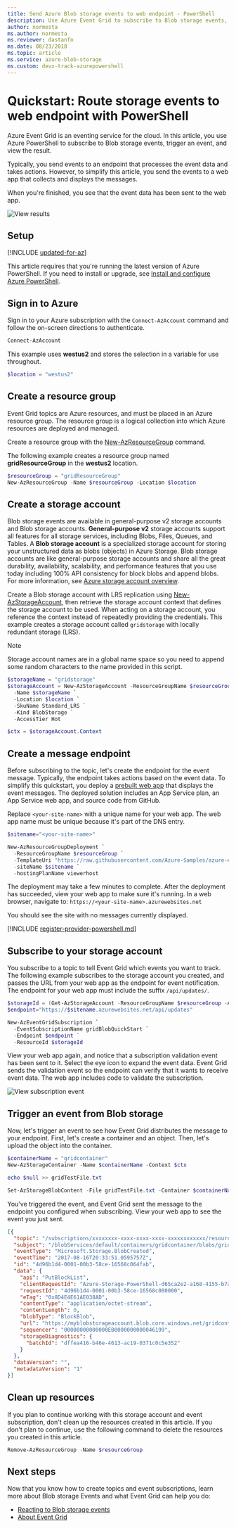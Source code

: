 ```yaml
---
title: Send Azure Blob storage events to web endpoint - PowerShell
description: Use Azure Event Grid to subscribe to Blob storage events, trigger an event, and view the result. Use Azure PowerShell to route storage events to a web endpoint.
author: normesta
ms.author: normesta
ms.reviewer: dastanfo
ms.date: 08/23/2018
ms.topic: article
ms.service: azure-blob-storage
ms.custom: devx-track-azurepowershell
---
```


# Quickstart: Route storage events to web endpoint with PowerShell

Azure Event Grid is an eventing service for the cloud. In this article, you use Azure PowerShell to subscribe to Blob storage events, trigger an event, and view the result.

Typically, you send events to an endpoint that processes the event data and takes actions. However, to simplify this article, you send the events to a web app that collects and displays the messages.

When you're finished, you see that the event data has been sent to the web app.

![View results](./media/storage-blob-event-quickstart-powershell/view-results.png)

## Setup

[!INCLUDE [updated-for-az](../../../includes/updated-for-az.md)]

This article requires that you're running the latest version of Azure PowerShell. If you need to install or upgrade, see [Install and configure Azure PowerShell](/powershell/azure/install-azure-powershell).

## Sign in to Azure

Sign in to your Azure subscription with the `Connect-AzAccount` command and follow the on-screen directions to authenticate.

```powershell
Connect-AzAccount
```

This example uses **westus2** and stores the selection in a variable for use throughout.

```powershell
$location = "westus2"
```

## Create a resource group

Event Grid topics are Azure resources, and must be placed in an Azure resource group. The resource group is a logical collection into which Azure resources are deployed and managed.

Create a resource group with the [New-AzResourceGroup](/powershell/module/az.resources/new-azresourcegroup) command.

The following example creates a resource group named **gridResourceGroup** in the **westus2** location.

```powershell
$resourceGroup = "gridResourceGroup"
New-AzResourceGroup -Name $resourceGroup -Location $location
```

## Create a storage account

Blob storage events are available in general-purpose v2 storage accounts and Blob storage accounts. **General-purpose v2** storage accounts  support all features for all storage services, including Blobs, Files, Queues, and Tables. A **Blob storage account** is a specialized storage account for storing your unstructured data as blobs (objects) in Azure Storage. Blob storage accounts are like general-purpose storage accounts and share all the great durability, availability, scalability, and performance features that you use today including 100% API consistency for block blobs and append blobs. For more information, see [Azure storage account overview](../common/storage-account-overview.md).

Create a Blob storage account with LRS replication using [New-AzStorageAccount](/powershell/module/az.storage/New-azStorageAccount), then retrieve the storage account context that defines the storage account to be used. When acting on a storage account, you reference the context instead of repeatedly providing the credentials. This example creates a storage account called `gridstorage` with locally redundant storage (LRS).

> [!NOTE]
> Storage account names are in a global name space so you need to append some random characters to the name provided in this script.

```powershell
$storageName = "gridstorage"
$storageAccount = New-AzStorageAccount -ResourceGroupName $resourceGroup `
  -Name $storageName `
  -Location $location `
  -SkuName Standard_LRS `
  -Kind BlobStorage `
  -AccessTier Hot

$ctx = $storageAccount.Context
```

## Create a message endpoint

Before subscribing to the topic, let's create the endpoint for the event message. Typically, the endpoint takes actions based on the event data. To simplify this quickstart, you deploy a [prebuilt web app](https://github.com/Azure-Samples/azure-event-grid-viewer) that displays the event messages. The deployed solution includes an App Service plan, an App Service web app, and source code from GitHub.

Replace `<your-site-name>` with a unique name for your web app. The web app name must be unique because it's part of the DNS entry.

```powershell
$sitename="<your-site-name>"

New-AzResourceGroupDeployment `
  -ResourceGroupName $resourceGroup `
  -TemplateUri "https://raw.githubusercontent.com/Azure-Samples/azure-event-grid-viewer/master/azuredeploy.json" `
  -siteName $sitename `
  -hostingPlanName viewerhost
```

The deployment may take a few minutes to complete. After the deployment has succeeded, view your web app to make sure it's running. In a web browser, navigate to: `https://<your-site-name>.azurewebsites.net`

You should see the site with no messages currently displayed.

[!INCLUDE [register-provider-powershell.md](../../event-grid/includes/register-provider-powershell.md)]

## Subscribe to your storage account

You subscribe to a topic to tell Event Grid which events you want to track. The following example subscribes to the storage account you created, and passes the URL from your web app as the endpoint for event notification. The endpoint for your web app must include the suffix `/api/updates/`.

```powershell
$storageId = (Get-AzStorageAccount -ResourceGroupName $resourceGroup -AccountName $storageName).Id
$endpoint="https://$sitename.azurewebsites.net/api/updates"

New-AzEventGridSubscription `
  -EventSubscriptionName gridBlobQuickStart `
  -Endpoint $endpoint `
  -ResourceId $storageId
```

View your web app again, and notice that a subscription validation event has been sent to it. Select the eye icon to expand the event data. Event Grid sends the validation event so the endpoint can verify that it wants to receive event data. The web app includes code to validate the subscription.

![View subscription event](./media/storage-blob-event-quickstart-powershell/view-subscription-event.png)

## Trigger an event from Blob storage

Now, let's trigger an event to see how Event Grid distributes the message to your endpoint. First, let's create a container and an object. Then, let's upload the object into the container.

```powershell
$containerName = "gridcontainer"
New-AzStorageContainer -Name $containerName -Context $ctx

echo $null >> gridTestFile.txt

Set-AzStorageBlobContent -File gridTestFile.txt -Container $containerName -Context $ctx -Blob gridTestFile.txt
```

You've triggered the event, and Event Grid sent the message to the endpoint you configured when subscribing. View your web app to see the event you just sent.

```json
[{
  "topic": "/subscriptions/xxxxxxxx-xxxx-xxxx-xxxx-xxxxxxxxxxxx/resourceGroups/myrg/providers/Microsoft.Storage/storageAccounts/myblobstorageaccount",
  "subject": "/blobServices/default/containers/gridcontainer/blobs/gridTestFile.txt",
  "eventType": "Microsoft.Storage.BlobCreated",
  "eventTime": "2017-08-16T20:33:51.0595757Z",
  "id": "4d96b1d4-0001-00b3-58ce-16568c064fab",
  "data": {
    "api": "PutBlockList",
    "clientRequestId": "Azure-Storage-PowerShell-d65ca2e2-a168-4155-b7a4-2c925c18902f",
    "requestId": "4d96b1d4-0001-00b3-58ce-16568c000000",
    "eTag": "0x8D4E4E61AE038AD",
    "contentType": "application/octet-stream",
    "contentLength": 0,
    "blobType": "BlockBlob",
    "url": "https://myblobstorageaccount.blob.core.windows.net/gridcontainer/gridTestFile.txt",
    "sequencer": "00000000000000EB0000000000046199",
    "storageDiagnostics": {
      "batchId": "dffea416-b46e-4613-ac19-0371c0c5e352"
    }
  },
  "dataVersion": "",
  "metadataVersion": "1"
}]

```

## Clean up resources

If you plan to continue working with this storage account and event subscription, don't clean up the resources created in this article. If you don't plan to continue, use the following command to delete the resources you created in this article.

```powershell
Remove-AzResourceGroup -Name $resourceGroup
```

## Next steps

Now that you know how to create topics and event subscriptions, learn more about Blob storage Events and what Event Grid can help you do:

- [Reacting to Blob storage events](storage-blob-event-overview.md)
- [About Event Grid](../../event-grid/overview.md)
